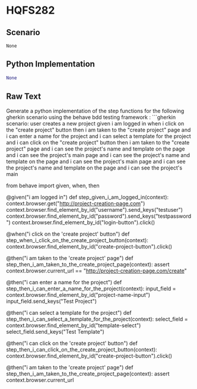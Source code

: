 # HQFS282
## Scenario
```gherkin
None
```


## Python Implementation
```python
None
```


## Raw Text
Generate a python implementation of the step functions for the following gherkin scenario using the behave bdd testing framework : ```gherkin scenario: user creates a new project given i am logged in when i click on the "create project" button then i am taken to the "create project" page and i can enter a name for the project and i can select a template for the project and i can click on the "create project" button then i am taken to the "create project" page and i can see the project's name and template on the page and i can see the project's main page and i can see the project's name and template on the page and i can see the project's main page and i can see the project's name and template on the page and i can see the project's main



from behave import given, when, then

@given("i am logged in")
def step_given_i_am_logged_in(context):
    context.browser.get("http://project-creation-page.com")
    context.browser.find_element_by_id("username").send_keys("testuser")
    context.browser.find_element_by_id("password").send_keys("testpassword")
    context.browser.find_element_by_id("login-button").click()

@when("i click on the 'create project' button")
def step_when_i_click_on_the_create_project_button(context):
    context.browser.find_element_by_id("create-project-button").click()

@then("i am taken to the 'create project' page")
def step_then_i_am_taken_to_the_create_project_page(context):
    assert context.browser.current_url == "http://project-creation-page.com/create"

@then("i can enter a name for the project")
def step_then_i_can_enter_a_name_for_the_project(context):
    input_field = context.browser.find_element_by_id("project-name-input")
    input_field.send_keys("Test Project")

@then("i can select a template for the project")
def step_then_i_can_select_a_template_for_the_project(context):
    select_field = context.browser.find_element_by_id("template-select")
    select_field.send_keys("Test Template")

@then("i can click on the 'create project' button")
def step_then_i_can_click_on_the_create_project_button(context):
    context.browser.find_element_by_id("create-project-button").click()

@then("i am taken to the 'create project' page")
def step_then_i_am_taken_to_the_create_project_page(context):
    assert context.browser.current_url

